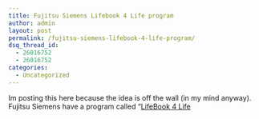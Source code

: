 ```yaml
---
title: Fujitsu Siemens Lifebook 4 Life program
author: admin
layout: post
permalink: /fujitsu-siemens-lifebook-4-life-program/
dsq_thread_id:
  - 26016752
  - 26016752
categories:
  - Uncategorized
---
```

Im posting this here because the idea is off the wall (in my mind anyway). Fujitsu Siemens have a program called “[LifeBook 4 Life][1]

 [1]: http://www.fujitsu-siemens.co.uk/lifebook4life/